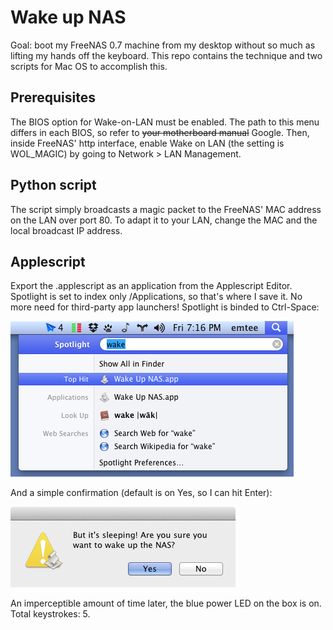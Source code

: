 # Wake up NAS

Goal: boot my FreeNAS 0.7 machine from my desktop without so much as lifting my hands off the keyboard. This repo contains the technique and two scripts for Mac OS to accomplish this.

## Prerequisites

The BIOS option for Wake-on-LAN must be enabled. The path to this menu differs in each BIOS, so refer to ~~your motherboard manual~~ Google. Then, inside FreeNAS' http interface, enable Wake on LAN (the setting is WOL_MAGIC) by going to Network > LAN Management.

## Python script

The script simply broadcasts a magic packet to the FreeNAS' MAC address on the LAN over port 80. To adapt it to your LAN, change the MAC and the local broadcast IP address.

## Applescript

Export the .applescript as an application from the Applescript Editor. Spotlight is set to index only /Applications, so that's where I save it. No more need for third-party app launchers! Spotlight is binded to Ctrl-Space:

![Wake up NAS - Spotlight](https://github.com/mt33/wakeupnas/raw/master/screenshots/spotlight.png)

And a simple confirmation (default is on Yes, so I can hit Enter):

![Wake up NAS - Confirm](https://github.com/mt33/wakeupnas/raw/master/screenshots/confirm.png)

An imperceptible amount of time later, the blue power LED on the box is on. Total keystrokes: 5.
